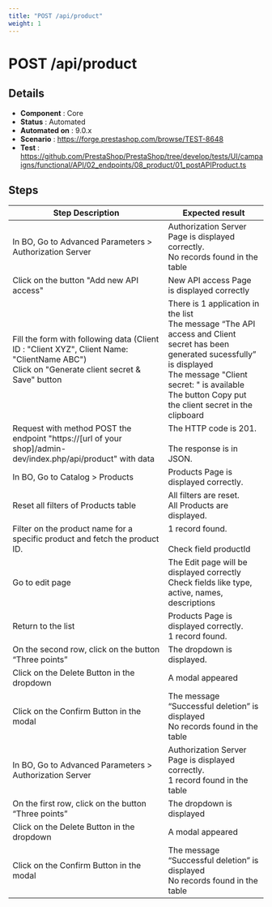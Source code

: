 ```yaml
---
title: "POST /api/product"
weight: 1
---
```


# POST /api/product
## Details
* **Component** : Core
* **Status** : Automated
* **Automated on** : 9.0.x
* **Scenario** : https://forge.prestashop.com/browse/TEST-8648
* **Test** : https://github.com/PrestaShop/PrestaShop/tree/develop/tests/UI/campaigns/functional/API/02_endpoints/08_product/01_postAPIProduct.ts

## Steps
| Step Description | Expected result |
| ----- | ----- |
| In BO, Go to Advanced Parameters > Authorization Server | Authorization Server Page is displayed correctly.<br>No records found in the table |
| Click on the button "Add new API access" | New API access Page is displayed correctly |
| Fill the form with following data (Client ID : "Client XYZ", Client Name: "ClientName ABC")<br>Click on "Generate client secret & Save" button | There is 1 application in the list<br>The message “The API access and Client secret has been generated sucessfully” is displayed<br>The message "Client secret: " is available<br>The button Copy put the client secret in the clipboard |
| Request with method POST the endpoint "https://[url of your shop]/admin-dev/index.php/api/product" with data | The HTTP code is 201.<br><br>The response is in JSON. |
| In BO, Go to Catalog > Products | Products Page is displayed correctly. |
| Reset all filters of Products table | All filters are reset.<br>All Products are displayed. |
| Filter on the product name for a specific product and fetch the product ID. | 1 record found.<br><br>Check field productId |
| Go to edit page | The Edit page will be displayed correctly<br>Check fields like type, active, names, descriptions |
| Return to the list | Products Page is displayed correctly.<br>1 record found. |
| On the second row, click on the button “Three points” | The dropdown is displayed. |
| Click on the Delete Button in the dropdown | A modal appeared |
| Click on the Confirm Button in the modal | The message “Successful deletion” is displayed<br>No records found in the table |
| In BO, Go to Advanced Parameters > Authorization Server | Authorization Server Page is displayed correctly.<br>1 record found in the table |
| On the first row, click on the button “Three points” | The dropdown is displayed |
| Click on the Delete Button in the dropdown | A modal appeared |
| Click on the Confirm Button in the modal | The message “Successful deletion” is displayed<br>No records found in the table |
